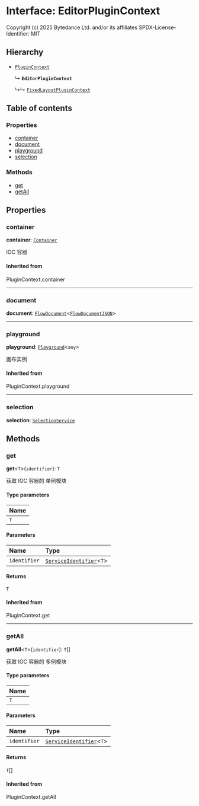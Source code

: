 # Interface: EditorPluginContext

Copyright (c) 2025 Bytedance Ltd. and/or its affiliates
SPDX-License-Identifier: MIT

## Hierarchy

* [`PluginContext`](/en/auto-docs/fixed-layout-editor/variables/PluginContext-1.md)

  ↳ **`EditorPluginContext`**

  ↳↳ [`FixedLayoutPluginContext`](/en/auto-docs/fixed-layout-editor/interfaces/FixedLayoutPluginContext.md)

## Table of contents

### Properties

* [container](/en/auto-docs/fixed-layout-editor/interfaces/EditorPluginContext.md#container)
* [document](/en/auto-docs/fixed-layout-editor/interfaces/EditorPluginContext.md#document)
* [playground](/en/auto-docs/fixed-layout-editor/interfaces/EditorPluginContext.md#playground)
* [selection](/en/auto-docs/fixed-layout-editor/interfaces/EditorPluginContext.md#selection)

### Methods

* [get](/en/auto-docs/fixed-layout-editor/interfaces/EditorPluginContext.md#get)
* [getAll](/en/auto-docs/fixed-layout-editor/interfaces/EditorPluginContext.md#getall)

## Properties

### container

**container**: [`Container`](/en/auto-docs/fixed-layout-editor/interfaces/interfaces.Container.md)

IOC 容器

#### Inherited from

PluginContext.container

***

### document

**document**: [`FlowDocument`](/en/auto-docs/fixed-layout-editor/classes/FlowDocument.md)<[`FlowDocumentJSON`](/en/auto-docs/fixed-layout-editor/types/FlowDocumentJSON.md)>

***

### playground

**playground**: [`Playground`](/en/auto-docs/fixed-layout-editor/classes/Playground.md)<`any`>

画布实例

#### Inherited from

PluginContext.playground

***

### selection

**selection**: [`SelectionService`](/en/auto-docs/fixed-layout-editor/classes/SelectionService.md)

## Methods

### get

**get**<`T`>(`identifier`): `T`

获取 IOC 容器的 单例模块

#### Type parameters

| Name |
| :------ |
| `T` |

#### Parameters

| Name | Type |
| :------ | :------ |
| `identifier` | [`ServiceIdentifier`](/en/auto-docs/fixed-layout-editor/types/interfaces.ServiceIdentifier.md)<`T`> |

#### Returns

`T`

#### Inherited from

PluginContext.get

***

### getAll

**getAll**<`T`>(`identifier`): `T`\[]

获取 IOC 容器的 多例模块

#### Type parameters

| Name |
| :------ |
| `T` |

#### Parameters

| Name | Type |
| :------ | :------ |
| `identifier` | [`ServiceIdentifier`](/en/auto-docs/fixed-layout-editor/types/interfaces.ServiceIdentifier.md)<`T`> |

#### Returns

`T`\[]

#### Inherited from

PluginContext.getAll
